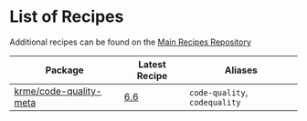 # List of Recipes

Additional recipes can be found on the [Main Recipes Repository](https://github.com/symfony/recipes/blob/flex/main/RECIPES.md)

| Package | Latest Recipe | Aliases |
| --- | --- | --- |
| [krme/code-quality-meta](https://packagist.org/packages/krme/code-quality-meta) | [6.6](krme/code-quality-meta/6.6) | `code-quality`, `codequality` |